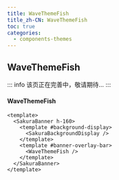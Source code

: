 ```yaml
---
title: WaveThemeFish
title_zh-CN: WaveThemeFish
toc: true
categories:
  - components-themes
---
```


## WaveThemeFish

::: info
该页正在完善中，敬请期待...
:::

<!-- TODO: -->

#### WaveThemeFish

```vue
<template>
  <SakuraBanner h-160>
    <template #background-display>
      <SakuraBackgroundDisplay />
    </template>
    <template #banner-overlay-bar>
      <WaveThemeFish />
    </template>
  </SakuraBanner>
</template>
```

<WaveThemeFishPG />

